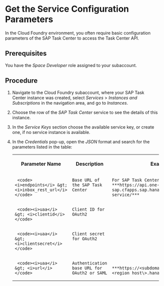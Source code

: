 <!-- loioe10e7b2b21ef49cd84e242089b789078 -->

# Get the Service Configuration Parameters

In the Cloud Foundry environment, you often require basic configuration parameters of the SAP Task Center to access the Task Center API.



<a name="loioe10e7b2b21ef49cd84e242089b789078__prereq_iz4_hfb_ffb"/>

## Prerequisites

You have the *Space Developer* role assigned to your subaccount.



## Procedure

1.  Navigate to the Cloud Foundry subaccount, where your SAP Task Center instance was created, select *Services* \> *Instances and Subscriptions* in the navigation area, and go to *Instances*.

2.  Choose the row of the *SAP Task Center* service to see the details of this instance.

3.  In the *Service Keys* section choose the available service key, or create one, if no service instance is available.

4.  In the *Credentials* pop-up, open the *JSON* format and search for the parameters listed in the table:


    <table>
    <tr>
    <th valign="top">

    Parameter Name


    
    </th>
    <th valign="top">

    Description


    
    </th>
    <th valign="top">

    Example


    
    </th>
    </tr>
    <tr>
    <td valign="top">
    
         <code><i>endpoints</i> &gt; <i>inbox_rest_url</i></code> 


    
    </td>
    <td valign="top">
    
        Base URL of the SAP Task Center 


    
    </td>
    <td valign="top">
    
        For SAP Task Center Web app use ***https://api.one-inbox-sap.cfapps.sap.hana.ondemand.com/inbox-service/*** 


    
    </td>
    </tr>
    <tr>
    <td valign="top">
    
         <code><i>uaa</i> &gt; <i>clientid</i></code> 


    
    </td>
    <td valign="top">
    
        Client ID for OAuth2


    
    </td>
    <td valign="top">
    
         


    
    </td>
    </tr>
    <tr>
    <td valign="top">
    
         <code><i>uaa</i> &gt; <i>clientsecret</i></code> 


    
    </td>
    <td valign="top">
    
        Client secret for OAuth2


    
    </td>
    <td valign="top">
    
         


    
    </td>
    </tr>
    <tr>
    <td valign="top">
    
         <code><i>uaa</i> &gt; <i>url</i></code> 


    
    </td>
    <td valign="top">
    
        Authentication base URL for OAuth2 or SAML


    
    </td>
    <td valign="top">
    
         ***https://<subdomain\>.authentication.<region host\>.hana.ondemand.com*** 


    
    </td>
    </tr>
    </table>
    

